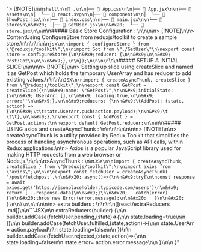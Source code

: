 "> [!NOTE]\n\n```shell\n\n .\n\n├──  App.css\n\n├──  App.jsx\n\n├──  assets\n\n│  └── 󰕙 react.svg\n\n├──  component\n\n│  └──  ShowPost.jsx\n\n├──  index.css\n\n├──  main.jsx\n\n└──  store\n\n&#x20;  ├──  GetUser.jsx\n\n&#x20;  └──  store.jsx\n\n```\n\n##### Basic Store Configuration :&#x20;\n\n\n\n> [!NOTE]\n\n> ContentUsing  ConfigureStore from reduxjs/toolkit to create a sample store.\n\n\n\n\n\n```jsx\n\nimport { configureStore } from \"@reduxjs/toolkit\";\n\nimport Got from \"./GetUser\"\n\nexport const store = configureStore({\n\n&#x9;reducer: {\n\n&#x9;\n\n&#x9; Post:Got\n\n\n\n&#x9;},\n\n});\n\n\n\n```\n\n##### SETUP A INITIAL SLICE:\n\n\n\n> [!NOTE]\n\n> Setting up  slice using createSlice and named it as GetPost which holds the temporary UserArray and has reducer to add existing values.\n\n\n\n```JSX\n\nimport { createAsyncThunk, createSlice } from \"@reduxjs/toolkit\";\n\nexport const GetPost = createSlice({\n\n&#x9;name: \"GetPost\",\n\n&#x9;initialState: {\n\n&#x9; UserArr: [],\n\n&#x9; loading:true,\n\n&#x9; error:''\n\n&#x9;},\n\n&#x9;reducers: {\n\n&#x9;\tAddPost: (state, action) => {\n\n&#x9;\t\tstate.UserArr.push(action.payload);\n\n&#x9;\t \t\t},\n\n&#x9;},\n\nexport const { AddPost } = GetPost.actions;\n\nexport default GetPost.reducer;\n\n```\n\n##### USING axios and createAsyncThunk :&#x20;\n\n\n\n\n\n\n\n> [!NOTE]\n\n> createAsyncThunk is a utility provided by Redux Toolkit that simplifies the process of handling asynchronous operations, such as API calls, within  Redux applications.\n\n> Axios is a popular JavaScript library used for making HTTP requests from a web browser or Node.js.\n\n\n\n>AsyncThunk :&#x20;\n\n```JSX\n\nimport { createAsyncThunk, createSlice } from \"@reduxjs/toolkit\";\n\nimport axios from \"axios\";\n\n\n\nexport const fetchUser = createAsyncThunk( '/post/fetchpost',\n\n&#x20; async()=>{\n\n&#x9;try{\n\nconst response = await axios.get('https://jsonplaceholder.typicode.com/users')\n\n&#x9; return [...response.data]\n\n&#x9;}\n\n&#x20;   catch(error){\n\n&#x20;throw new Error(error.message);\n\n&#x20;   }\n\n&#x20; }\n\n)\n\n```\n\n\n\n> extra builders :&#x20;\n\n\n\n[[react/extraReducers .md]]\n\n```JSX\n\n&#x20;extraReducers(builder) {\n\n&#x20;     builder.addCase(fetchUser.pending,(state)=>{\n\n&#x9;state.loading=true\n\n&#x20;     })\n\n&#x20;     builder.addCase(fetchUser.fulfilled,(state,action)=>{\n\n&#x9;state.UserArr = action.payload\n\n&#x9;state.loading=false\n\n&#x20;     })\n\n&#x20;     builder.addCase(fetchUser.rejected,(state,action)=>{\n\n&#x9;state.loading=false\n\n&#x9;state.error= action.error.message\n\n&#x20;     })\n\n&#x20; }"